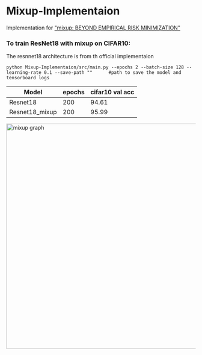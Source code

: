 # Mixup-Implementaion
Implementation for ["mixup: BEYOND EMPIRICAL RISK MINIMIZATION"](https://arxiv.org/abs/1710.09412)

### To train ResNet18 with mixup on CIFAR10:
The resnnet18 architecture is from th official implementaion
```!
python Mixup-Implementaion/src/main.py --epochs 2 --batch-size 128 --learning-rate 0.1 --save-path ""      #path to save the model and tensorboard logs 
```
| Model            | epochs        | cifar10 val acc|
| -------------    | ------------- |  ------------- |
| Resnet18         |  200          |      94.61     |
| Resnet18_mixup   |  200          |     95.99      |


<img width="600" alt="mixup graph" src="https://user-images.githubusercontent.com/37993690/130130616-c8de87c0-3dd4-418d-8f59-fb70b1d3eabc.png">




